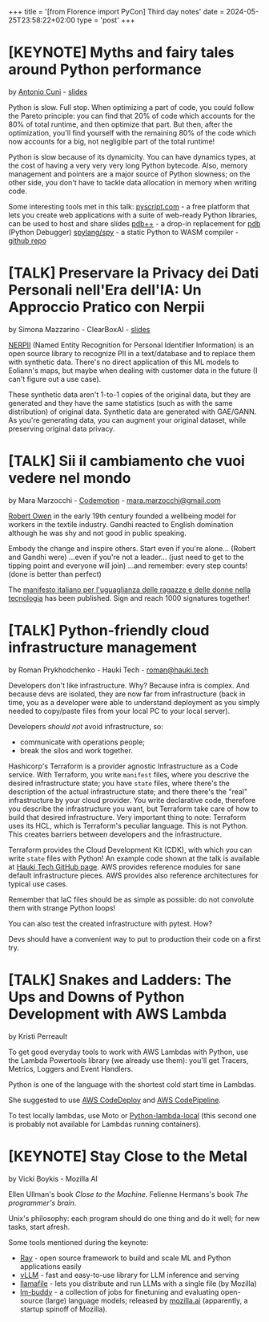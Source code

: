 +++
title = '[from Florence import PyCon] Third day notes'
date = 2024-05-25T23:58:22+02:00
type = 'post'
+++

# [KEYNOTE] Myths and fairy tales around Python performance
by [Antonio Cuni](https://pyscript.com/@antocuni/) - [slides](https://antocuni.pyscriptapps.com/pycon-it-2024-performance-myths/latest/)

Python is slow. Full stop.
When optimizing a part of code, you could follow the Pareto principle: you can find that 20% of code which accounts for the 80% of total runtime, and then optimize that part.
But then, after the optimization, you'll find yourself with the remaining 80% of the code which now accounts for a big, not negligible part of the total runtime!

Python is slow because of its dynamicity. You can have dynamics types, at the cost of having a very very very long Python bytecode.
Also, memory management and pointers are a major source of Python slowness; on the other side, you don't have to tackle data allocation in memory when writing code.

Some interesting tools met in this talk:
[pyscript.com](https://pyscript.com/) - a free platform that lets you create web applications with a suite of web-ready Python libraries, can be used to host and share slides
[pdb++](https://github.com/pdbpp/pdbpp) - a drop-in replacement for [pdb](https://docs.python.org/3/library/pdb.html) (Python Debugger)
[spylang/spy](https://4897a01d-e56f-47fa-814f-70c7c1e11730.pyscriptapps.com/8bd8148e-fbdc-49f9-9ec2-0b01f432ef90/latest/) - a static Python to WASM compiler - [github repo](https://github.com/spylang/spy)


# [TALK] Preservare la Privacy dei Dati Personali nell'Era dell'IA: Un Approccio Pratico con Nerpii
by Simona Mazzarino - ClearBoxAI - [slides](https://github.com/simonamazzarino/pycon_slides)

[NERPII](https://github.com/Clearbox-AI/nerpii) (Named Entity Recognition for Personal Identifier Information) is an open source library to recognize PII in a text/database and to replace them with synthetic data. There's no direct application of this ML models to Eoliann's maps, but maybe when dealing with customer data in the future (I can't figure out a use case).

These synthetic data aren't 1-to-1 copies of the original data, but they are generated and they have the same statistics (such as with the same distribution) of original data.
Synthetic data are generated with GAE/GANN. As you're generating data, you can augment your original dataset, while preserving original data privacy.

# [TALK] Sii il cambiamento che vuoi vedere nel mondo
by Mara Marzocchi - [Codemotion](https://www.codemotion.com/) - mara.marzocchi@gmail.com

[Robert Owen](https://en.wikipedia.org/wiki/Robert_Owen) in the early 19th century founded a wellbeing model for workers in the textile industry.
Gandhi reacted to English domination although he was shy and not good in public speaking.

Embody the change and inspire others.
Start even if you're alone... (Robert and Gandhi were)
...even if you're not a leader... (just need to get to the tipping point and everyone will join)
...and remember: every step counts! (done is better than perfect)

The [manifesto italiano per l'uguaglianza delle ragazze e delle donne nella tecnologia](https://www.manifestoitalianodonnetecnologia.com/) has been published. Sign and reach 1000 signatures together!

# [TALK] Python-friendly cloud infrastructure management
by Roman Prykhodchenko - Hauki Tech - roman@hauki.tech

Developers don't like infrastructure. Why?
Because infra is complex.
And because devs are isolated, they are now far from infrastructure (back in time, you as a developer were able to understand deployment as you simply needed to copy/paste files from your local PC to your local server).

Developers *should not* avoid infrastructure, so:
- communicate with operations people;
- break the silos and work together.

Hashicorp's Terraform is a provider agnostic Infrastructure as a Code service. With Terraform, you write `manifest` files, where you descrive the desired infrastructure state; you have `state` files, where there's the description of the actual infrastructure state; and there there's the "real" infrastructure by your cloud provider.
You write declarative code, therefore you describe the infrastructure you want, but Terraform take care of how to build that desired infrastructure.
Very important thing to note: Terraform uses its HCL, which is Terraform's peculiar language. This is not Python. This creates barriers between developers and the infrastructure.

Terraform provides the Cloud Development Kit (CDK), with which you can write `state` files with Python! An example code shown at the talk is available at [Hauki Tech GitHub page](https://github.com/haukitech/pyconit24-terraform-example).
AWS provides reference modules for sane default infrastructure pieces.
AWS provides also reference architectures for typical use cases.

Remember that IaC files should be as simple as possible: do not convolute them with strange Python loops!

You can also test the created infrastructure with pytest. How?

Devs should have a convenient way to put to production their code on a first try.

# [TALK] Snakes and Ladders: The Ups and Downs of Python Development with AWS Lambda
by Kristi Perreault

To get good everyday tools to work with AWS Lambdas with Python, use the Lambda Powertools library (we already use them): you'll get Tracers, Metrics, Loggers and Event Handlers.

Python is one of the language with the shortest cold start time in Lambdas.

She suggested to use [AWS CodeDeploy](https://aws.amazon.com/codedeploy/) and [AWS CodePipeline](https://aws.amazon.com/codepipeline/).

To test locally lambdas, use Moto or [Python-lambda-local](https://pypi.org/project/python-lambda-local/) (this second one is probably not available for Lambdas running containers).

# [KEYNOTE] Stay Close to the Metal
by Vicki Boykis - Mozilla AI

Ellen Ullman's book *Close to the Machine*. 
Felienne Hermans's book *The programmer's brain*.

Unix's philosophy: each program should do one thing and do it well; for new tasks, start afresh.

Some tools mentioned during the keynote:
- [Ray](https://docs.ray.io/en/master/index.html) - open source framework to build and scale ML and Python applications easily 
- [vLLM](https://docs.vllm.ai/en/latest/) - fast and easy-to-use library for LLM inference and serving
- [llamafile](https://github.com/Mozilla-Ocho/llamafile) - lets you distribute and run LLMs with a single file (by Mozilla)
- [lm-buddy](https://github.com/mozilla-ai/lm-buddy) - a collection of jobs for finetuning and evaluating open-source (large) language models; released by [mozilla.ai](https://www.mozilla.ai/) (apparently, a startup spinoff of Mozilla).